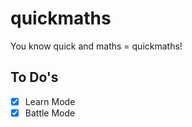 # quickmaths

You know quick and maths = quickmaths!

## To Do's

- [x] Learn Mode
- [x] Battle Mode
